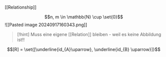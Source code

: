 [[Relationship]]

$$n, m \in \mathbb{N} \cup \set{0}$$
![[Pasted image 20240917160343.png]]

> [!hint] Muss eine eigene [[Relation]] bleiben - weil es keine Abbildung ist!!

$$[R] = \set{[\underline{id_{A}\uparrow}, \underline{id_{B} \uparrow}]}$$
